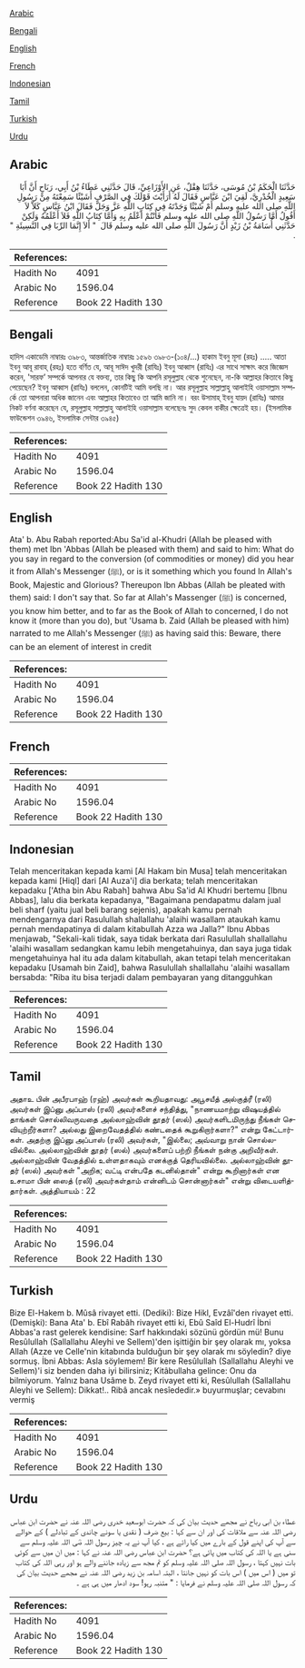 [Arabic](#arabic)

[Bengali](#bengali)

[English](#english)

[French](#french)

[Indonesian](#indonesian)

[Tamil](#tamil)

[Turkish](#turkish)

[Urdu](#urdu)

## Arabic


<div dir="rtl" lang="ar" style={{fontSize:'larger',backgroundColor:'#f8f9fa',padding:20}}>
حَدَّثَنَا الْحَكَمُ بْنُ مُوسَى، حَدَّثَنَا هِقْلٌ، عَنِ الأَوْزَاعِيِّ، قَالَ حَدَّثَنِي عَطَاءُ بْنُ أَبِي، رَبَاحٍ أَنَّ أَبَا سَعِيدٍ الْخُدْرِيَّ، لَقِيَ ابْنَ عَبَّاسٍ فَقَالَ لَهُ أَرَأَيْتَ قَوْلَكَ فِي الصَّرْفِ أَشَيْئًا سَمِعْتَهُ مِنْ رَسُولِ اللَّهِ صلى الله عليه وسلم أَمْ شَيْئًا وَجَدْتَهُ فِي كِتَابِ اللَّهِ عَزَّ وَجَلَّ فَقَالَ ابْنُ عَبَّاسٍ كَلاَّ لاَ أَقُولُ أَمَّا رَسُولُ اللَّهِ صلى الله عليه وسلم فَأَنْتُمْ أَعْلَمُ بِهِ وَأَمَّا كِتَابُ اللَّهِ فَلاَ أَعْلَمُهُ وَلَكِنْ حَدَّثَنِي أُسَامَةُ بْنُ زَيْدٍ أَنَّ رَسُولَ اللَّهِ صلى الله عليه وسلم قَالَ ‏ "‏ أَلاَ إِنَّمَا الرِّبَا فِي النَّسِيئَةِ ‏"‏ ‏.‏
</div>
<div style={{backgroundColor:'#f8f9fa',padding:20, marginBottom: 10}}><table> <thead> <tr> <th>References:</th> <th></th> </tr> </thead> <tbody><tr><td>Hadith No</td><td>4091</td></tr><tr><td>Arabic No</td><td>1596.04</td></tr><tr><td>Reference</td><td>Book 22 Hadith 130</td></tr></tbody></table></div>

## Bengali


<div dir="ltr" lang="bn" style={{fontSize:'larger',backgroundColor:'#f8f9fa',padding:20}}>
হাদিস একাডেমি নাম্বারঃ ৩৯৮৩, আন্তর্জাতিক নাম্বারঃ ১৫৯৬ ৩৯৮৩-(১০৪/...) হাকাম ইবনু মূসা (রহঃ) ..... আতা ইবনু আবূ রাবাহ্ (রহঃ) হতে বর্ণিত যে, আবূ সাঈদ খুদরী (রাযিঃ) ইবনু আব্বাস (রাযিঃ) এর সাথে সাক্ষাৎ করে জিজ্ঞেস করেন, 'সারফ’ সম্পর্কে আপনার যে বক্তব্য, তার কিছু কি আপনি রসূলুল্লাহ থেকে শুনেছেন, না-কি আল্লাহর কিতাবে কিছু পেয়েছেন? ইবনু আব্বাস (রাযিঃ) বললেন, কোনটিই আমি বলছি না। আর রসূলুল্লাহ সাল্লাল্লাহু আলাইহি ওয়াসাল্লাম সম্পর্কে তো আপনারা অধিক জানেন এবং আল্লাহর কিতাবেও তা আমি জানি না। বরং উসামাহ্ ইবনু যায়দ (রাযিঃ) আমার নিকট বর্ণনা করেছেন যে, রসূলুল্লাহ সাল্লাল্লাহু আলাইহি ওয়াসাল্লাম বলেছেনঃ সুদ কেবল বাকীর ক্ষেত্রেই হয়। (ইসলামিক ফাউন্ডেশন ৩৯৪৬, ইসলামিক সেন্টার ৩৯৪৫)
</div>
<div style={{backgroundColor:'#f8f9fa',padding:20, marginBottom: 10}}><table> <thead> <tr> <th>References:</th> <th></th> </tr> </thead> <tbody><tr><td>Hadith No</td><td>4091</td></tr><tr><td>Arabic No</td><td>1596.04</td></tr><tr><td>Reference</td><td>Book 22 Hadith 130</td></tr></tbody></table></div>

## English


<div dir="ltr" lang="en" style={{fontSize:'larger',backgroundColor:'#f8f9fa',padding:20}}>
Ata' b. Abu Rabah reported:Abu Sa'id al-Khudri (Allah be pleased with them) met Ibn 'Abbas (Allah be pleased with them) and said to him: What do you say in regard to the conversion (of commodities or money) did you hear it from Allah's Messenger (ﷺ), or is it something which you found In Allah's Book, Majestic and Glorious? Thereupon Ibn Abbas (Allah be pleated with them) said: I don't say that. So far at Allah's Massenger (ﷺ) is concerned, you know him better, and to far as the Book of Allah to concerned, I do not know it (more than you do), but 'Usama b. Zaid (Allah be pleased with him) narrated to me Allah's Messenger (ﷺ) as having said this: Beware, there can be an element of interest in credit
</div>
<div style={{backgroundColor:'#f8f9fa',padding:20, marginBottom: 10}}><table> <thead> <tr> <th>References:</th> <th></th> </tr> </thead> <tbody><tr><td>Hadith No</td><td>4091</td></tr><tr><td>Arabic No</td><td>1596.04</td></tr><tr><td>Reference</td><td>Book 22 Hadith 130</td></tr></tbody></table></div>

## French


<div dir="ltr" lang="fr" style={{fontSize:'larger',backgroundColor:'#f8f9fa',padding:20}}>

</div>
<div style={{backgroundColor:'#f8f9fa',padding:20, marginBottom: 10}}><table> <thead> <tr> <th>References:</th> <th></th> </tr> </thead> <tbody><tr><td>Hadith No</td><td>4091</td></tr><tr><td>Arabic No</td><td>1596.04</td></tr><tr><td>Reference</td><td>Book 22 Hadith 130</td></tr></tbody></table></div>

## Indonesian


<div dir="ltr" lang="id" style={{fontSize:'larger',backgroundColor:'#f8f9fa',padding:20}}>
Telah menceritakan kepada kami [Al Hakam bin Musa] telah menceritakan kepada kami [Hiql] dari [Al Auza'i] dia berkata; telah menceritakan kepadaku ['Atha bin Abu Rabah] bahwa Abu Sa'id Al Khudri bertemu [Ibnu Abbas], lalu dia berkata kepadanya, "Bagaimana pendapatmu dalam jual beli sharf (yaitu jual beli barang sejenis), apakah kamu pernah mendengarnya dari Rasulullah shallallahu 'alaihi wasallam ataukah kamu pernah mendapatinya di dalam kitabullah Azza wa Jalla?" Ibnu Abbas menjawab, "Sekali-kali tidak, saya tidak berkata dari Rasulullah shallallahu 'alaihi wasallam sedangkan kamu lebih mengetahuinya, dan saya juga tidak mengetahuinya hal itu ada dalam kitabullah, akan tetapi telah menceritakan kepadaku [Usamah bin Zaid], bahwa Rasulullah shallallahu 'alaihi wasallam bersabda: "Riba itu bisa terjadi dalam pembayaran yang ditangguhkan
</div>
<div style={{backgroundColor:'#f8f9fa',padding:20, marginBottom: 10}}><table> <thead> <tr> <th>References:</th> <th></th> </tr> </thead> <tbody><tr><td>Hadith No</td><td>4091</td></tr><tr><td>Arabic No</td><td>1596.04</td></tr><tr><td>Reference</td><td>Book 22 Hadith 130</td></tr></tbody></table></div>

## Tamil


<div dir="ltr" lang="ta" style={{fontSize:'larger',backgroundColor:'#f8f9fa',padding:20}}>
அதாஉ பின் அபீரபாஹ் (ரஹ்) அவர்கள் கூறியதாவது: அபூசயீத் அல்குத்ரீ (ரலி) அவர்கள் இப்னு அப்பாஸ் (ரலி) அவர்களைச் சந்தித்து, "நாணயமாற்று விஷயத்தில் தாங்கள் சொல்லிவருவதை அல்லாஹ்வின் தூதர் (ஸல்) அவர்களிடமிருந்து நீங்கள் செவியுற்றீர்களா? அல்லது இறைவேதத்தில் கண்டதைக் கூறுகிறார்களா?" என்று கேட்டார்கள். அதற்கு இப்னு அப்பாஸ் (ரலி) அவர்கள், "இல்லை; அவ்வாறு நான் சொல்லவில்லை. அல்லாஹ்வின் தூதர் (ஸல்) அவர்களைப் பற்றி நீங்கள் நன்கு அறிவீர்கள். அல்லாஹ்வின் வேதத்தில் உள்ளதாகவும் எனக்குத் தெரியவில்லை. அல்லாஹ்வின் தூதர் (ஸல்) அவர்கள் "அறிக; வட்டி என்பதே கடனில்தான்" என்று கூறினார்கள் என உசாமா பின் ஸைத் (ரலி) அவர்கள்தாம் என்னிடம் சொன்னார்கள்" என்று விடையளித்தார்கள். அத்தியாயம் : 22
</div>
<div style={{backgroundColor:'#f8f9fa',padding:20, marginBottom: 10}}><table> <thead> <tr> <th>References:</th> <th></th> </tr> </thead> <tbody><tr><td>Hadith No</td><td>4091</td></tr><tr><td>Arabic No</td><td>1596.04</td></tr><tr><td>Reference</td><td>Book 22 Hadith 130</td></tr></tbody></table></div>

## Turkish


<div dir="ltr" lang="tr" style={{fontSize:'larger',backgroundColor:'#f8f9fa',padding:20}}>
Bize El-Hakem b. Mûsâ rivayet etti. (Dediki): Bize Hikl, Evzâî'den rivayet etti. (Demişki): Bana Ata' b. Ebî Rabâh rivayet etti ki, Ebû Saîd El-Hudrî İbni Abbas'a rast gelerek kendisine: Sarf hakkındaki sözünü gördün mü! Bunu Resûlullah (Sallallahu Aleyhi ve Sellem)'den işittiğin bir şey olarak mı, yoksa Allah (Azze ve Celle'nin kitabında bulduğun bir şey olarak mı söyledin? diye sormuş. İbni Abbas: Asla söylemem! Bir kere Resûlullah (Sallallahu Aleyhi ve Sellem)'i siz benden daha iyi bilirsiniz; Kitâbullaha gelince: Onu da bilmiyorum. Yalnız bana Usâme b. Zeyd rivayet etti ki, Resûlullah (Sallallahu Aleyhi ve Sellem): Dikkat!.. Ribâ ancak nesîededir.» buyurmuşlar; cevabını vermiş
</div>
<div style={{backgroundColor:'#f8f9fa',padding:20, marginBottom: 10}}><table> <thead> <tr> <th>References:</th> <th></th> </tr> </thead> <tbody><tr><td>Hadith No</td><td>4091</td></tr><tr><td>Arabic No</td><td>1596.04</td></tr><tr><td>Reference</td><td>Book 22 Hadith 130</td></tr></tbody></table></div>

## Urdu


<div dir="rtl" lang="ur" style={{fontSize:'larger',backgroundColor:'#f8f9fa',padding:20}}>
عطاء بن ابی رباح نے مجھے حدیث بیان کی کہ حضرت ابوسعید خدری رضی اللہ عنہ نے حضرت ابن عباس رضی اللہ عنہ سے ملاقات کی اور ان سے کہا : بیع صَرف ( نقدی یا سونے چاندی کے تبادلے ) کے حوالے سے آپ کی اپنے قول کے بارے میں کیا رائے ہے ، کیا آپ نے یہ چیز رسول اللہ صؒی اللہ علیہ وسلم سے سنی ہے یا اللہ کی کتاب میں پائی ہے؟ حضرت ابن عباس رضی اللہ عنہ نے کہا : میں ان میں سے کوئی بات نہیں کہتا ، رسول اللہ صلی اللہ علیہ وسلم کو تم مجھ سے زیادہ جاننے والے ہو اور رہی اللہ کی کتاب تو میں ( اس میں ) اس بات کو نہیں جانتا ، البتہ اسامہ بن زید رضی اللہ عنہ نے مجھے حدیث بیان کی کہ رسول اللہ صلی اللہ علیہ وسلم نے فرمایا : " متنبہ رہو! سود ادھار میں ہی ہے ۔
</div>
<div style={{backgroundColor:'#f8f9fa',padding:20, marginBottom: 10}}><table> <thead> <tr> <th>References:</th> <th></th> </tr> </thead> <tbody><tr><td>Hadith No</td><td>4091</td></tr><tr><td>Arabic No</td><td>1596.04</td></tr><tr><td>Reference</td><td>Book 22 Hadith 130</td></tr></tbody></table></div>
